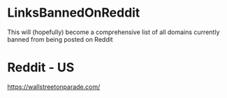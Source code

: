 # LinksBannedOnReddit
This will (hopefully) become a comprehensive list of all domains currently banned from being posted on Reddit


Reddit - US
===========
https://wallstreetonparade.com/
